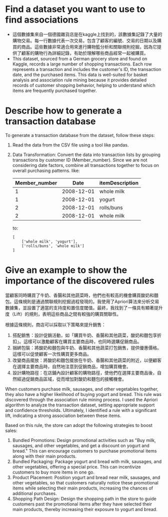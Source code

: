 # Find a dataset you want to use to find associations

* 這個數據集來自一個德國雜貨店是在kaggle上找到的，該數據集記錄了大量的購物交易。每一行數據代表一次交易，包含了顧客的編號、交易的日期以及購買的商品。這些數據非常適合用來進行購物籃分析和關聯規則挖掘，因為它提供了顧客的購物行為詳細記錄，有助於理解哪些商品經常一起被購買。
* This dataset, sourced from a German grocery store and found on Kaggle, records a large number of shopping transactions. Each row represents a transaction and includes the customer's ID, the transaction date, and the purchased items. This data is well-suited for basket analysis and association rule mining because it provides detailed records of customer shopping behavior, helping to understand which items are frequently purchased together.

# Describe how to generate a transaction database

To generate a transaction database from the dataset, follow these steps:

1. Read the data from the CSV file using a tool like pandas.
2. Data Transformation: Convert the data into transaction lists by grouping transactions by customer ID (Member_number). Since we are not considering date factors, combine all transactions together to focus on overall purchasing patterns.
   like:
   
   | Member_number | Date | itemDescription |
   | ---- | ---- | ---- |
   |   1   | 2008-12-01 | whole milk |
   |   1   | 2008-12-01 | yogurt |
   |   2   | 2008-12-01 | rolls/buns |
   |   2   | 2008-12-01 | whole milk |
   
   to:
    ```
    [
        ['whole milk', 'yogurt'],
        ['rolls/buns', 'whole milk']
    ]
    ```

# Give an example to show the importance of the discovered rules

當顧客同時購買了牛奶、香腸和其他蔬菜時，他們也有較高的機會購買酸奶和麵包。這條規則是通過關聯規則挖掘過程發現的。我使用了Apriori算法來分析交易數據集，並設置了適當的支持度和置信度閾值。最終，我找到了一條具有顯著提升度（Lift）的規則，表明這些商品之間有較強的購買關聯性。

根據這條規則，商店可以採取以下策略來提升銷售：

1. 搭配銷售：設計促銷活動，如「購買牛奶、香腸和其他蔬菜，酸奶和麵包享折扣」。這樣可以激勵顧客在購買主要商品時，也同時選購促銷商品。
2. 捆綁包裝：將酸奶和麵包與牛奶、香腸和其他蔬菜打包銷售，提供優惠價格。這樣可以促使顧客一次性購買更多商品。
3. 改變商品擺放：將酸奶和麵包擺放在牛奶、香腸和其他蔬菜的附近，以便顧客在選擇主要商品時，自然地注意到促銷商品，增加購買機會。
4. 設計購物路徑：在店鋪內設計顧客的購物路徑，使他們在選擇主要商品後，自然經過促銷商品區域，從而增加對酸奶和麵包的接觸機會。

When customers purchase milk, sausages, and other vegetables together, they also have a higher likelihood of buying yogurt and bread. This rule was discovered through the association rule mining process. I used the Apriori algorithm to analyze the transaction dataset, setting appropriate support and confidence thresholds. Ultimately, I identified a rule with a significant lift, indicating a strong association between these items.

Based on this rule, the store can adopt the following strategies to boost sales:
1. Bundled Promotions: Design promotional activities such as "Buy milk, sausages, and other vegetables, and get a discount on yogurt and bread." This can encourage customers to purchase promotional items along with their main products.
2. Bundled Packaging: Package yogurt and bread with milk, sausages, and other vegetables, offering a special price. This can incentivize customers to buy more items in one go.
3. Product Placement: Position yogurt and bread near milk, sausages, and other vegetables, so that customers naturally notice these promotional items while selecting their main products, increasing the chances of additional purchases.
4. Shopping Path Design: Design the shopping path in the store to guide customers past the promotional items after they have selected their main products, thereby increasing their exposure to yogurt and bread.